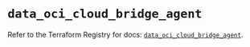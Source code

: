# `data_oci_cloud_bridge_agent`

Refer to the Terraform Registry for docs: [`data_oci_cloud_bridge_agent`](https://registry.terraform.io/providers/oracle/oci/6.18.0/docs/data-sources/cloud_bridge_agent).
